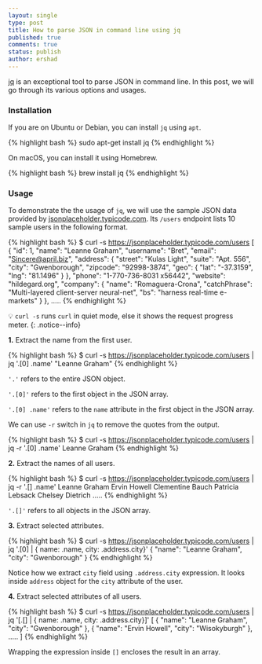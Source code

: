 ```yaml
---
layout: single
type: post
title: How to parse JSON in command line using jq
published: true
comments: true
status: publish
author: ershad
---
```

[jq](https://stedolan.github.io/jq) is an exceptional tool to parse JSON in command line. In this post, we will go through its various options and usages.

### Installation

If you are on Ubuntu or Debian, you can install `jq` using `apt`.

{% highlight bash %}
sudo apt-get install jq
{% endhighlight %}

On macOS, you can install it using Homebrew.

{% highlight bash %}
brew install jq
{% endhighlight %}

### Usage

To demonstrate the the usage of `jq`, we will use the sample JSON data provided by [jsonplaceholder.typicode.com](https://jsonplaceholder.typicode.com). Its `/users` endpoint lists 10 sample users in the following format.

{% highlight bash %}
$ curl -s https://jsonplaceholder.typicode.com/users
[
  {
    "id": 1,
    "name": "Leanne Graham",
    "username": "Bret",
    "email": "Sincere@april.biz",
    "address": {
      "street": "Kulas Light",
      "suite": "Apt. 556",
      "city": "Gwenborough",
      "zipcode": "92998-3874",
      "geo": {
        "lat": "-37.3159",
        "lng": "81.1496"
      }
    },
    "phone": "1-770-736-8031 x56442",
    "website": "hildegard.org",
    "company": {
      "name": "Romaguera-Crona",
      "catchPhrase": "Multi-layered client-server neural-net",
      "bs": "harness real-time e-markets"
    }
  },
.....
{% endhighlight %}

💡 `curl -s` runs `curl` in quiet mode, else it shows the request progress meter.
{: .notice--info}

**1.** Extract the name from the first user.

{% highlight bash %}
$ curl -s https://jsonplaceholder.typicode.com/users | \
    jq '.[0] .name'
"Leanne Graham"
{% endhighlight %}

`'.'` refers to the entire JSON object.

`'.[0]'` refers to the first object in the JSON array.

`'.[0] .name'` refers to the `name` attribute in the first object in the JSON array.

We can use `-r` switch in `jq` to remove the quotes from the output.

{% highlight bash %}
$ curl -s https://jsonplaceholder.typicode.com/users | \
    jq -r '.[0] .name'
Leanne Graham
{% endhighlight %}

**2.** Extract the names of all users.

{% highlight bash %}
$ curl -s https://jsonplaceholder.typicode.com/users | \
    jq -r '.[] .name'
Leanne Graham
Ervin Howell
Clementine Bauch
Patricia Lebsack
Chelsey Dietrich
.....
{% endhighlight %}

`'.[]'` refers to all objects in the JSON array.

**3.** Extract selected attributes.

{% highlight bash %}
$ curl -s https://jsonplaceholder.typicode.com/users | \
    jq '.[0] | { name: .name, city: .address.city}'
{
  "name": "Leanne Graham",
  "city": "Gwenborough"
}
{% endhighlight %}

Notice how we extract `city` field using `.address.city` expression. It looks inside `address` object for the `city` attribute of the user.

**4.** Extract selected attributes of all users.

{% highlight bash %}
$ curl -s https://jsonplaceholder.typicode.com/users | \
    jq '[.[] | { name: .name, city: .address.city}]'
[
  {
    "name": "Leanne Graham",
    "city": "Gwenborough"
  },
  {
    "name": "Ervin Howell",
    "city": "Wisokyburgh"
  },
.....
]
{% endhighlight %}

Wrapping the expression inside `[]` encloses the result in an array.
